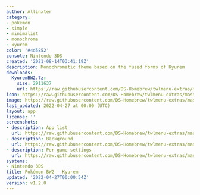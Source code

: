 ```yaml
---
author: Allinxter
category:
- pokemon
- simple
- minimalist
- monochrome
- kyurem
color: '#4d5852'
console: Nintendo 3DS
created: '2021-08-14T03:41:19Z'
description: Monochromatic theme based on the fused forms of Kyurem
downloads:
  KyuremBW2.7z:
    size: 2911637
    url: https://raw.githubusercontent.com/DS-Homebrew/twlmenu-extras/master/_nds/TWiLightMenu/3dsmenu/themes/KyuremBW2.7z
icon: https://raw.githubusercontent.com/DS-Homebrew/twlmenu-extras/master/_nds/TWiLightMenu/3dsmenu/themes/meta/KyuremBW2/icon.png
image: https://raw.githubusercontent.com/DS-Homebrew/twlmenu-extras/master/_nds/TWiLightMenu/3dsmenu/themes/meta/KyuremBW2/icon.png
last_updated: 2022-04-27 at 00:00 (UTC)
layout: app
license: ''
screenshots:
- description: App list
  url: https://raw.githubusercontent.com/DS-Homebrew/twlmenu-extras/master/_nds/TWiLightMenu/3dsmenu/themes/meta/KyuremBW2/screenshots/app-list.png
- description: Background
  url: https://raw.githubusercontent.com/DS-Homebrew/twlmenu-extras/master/_nds/TWiLightMenu/3dsmenu/themes/meta/KyuremBW2/screenshots/background.png
- description: Per game settings
  url: https://raw.githubusercontent.com/DS-Homebrew/twlmenu-extras/master/_nds/TWiLightMenu/3dsmenu/themes/meta/KyuremBW2/screenshots/per-game-settings.png
systems:
- Nintendo 3DS
title: Pokémon BW2 - Kyurem
updated: '2022-04-27T00:00:54Z'
version: v1.2.0
---
```

